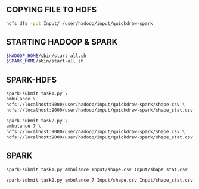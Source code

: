 ## COPYING FILE TO HDFS

```bash
hdfs dfs -put Input/ /user/hadoop/input/quickdraw-spark
```

## STARTING HADOOP & SPARK

```bash
$HADOOP_HOME/sbin/start-all.sh
$SPARK_HOME/sbin/start-all.sh 
```

## SPARK-HDFS

```bash
spark-submit task1.py \
ambulance \
hdfs://localhost:9000/user/hadoop/input/quickdraw-spark/shape.csv \
hdfs://localhost:9000/user/hadoop/input/quickdraw-spark/shape_stat.csv
```

```bash
spark-submit task2.py \
ambulance 7 \
hdfs://localhost:9000/user/hadoop/input/quickdraw-spark/shape.csv \
hdfs://localhost:9000/user/hadoop/input/quickdraw-spark/shape_stat.csv
```

## SPARK

```bash
spark-submit task1.py ambulance Input/shape.csv Input/shape_stat.csv
```

```bash
spark-submit task2.py ambulance 7 Input/shape.csv Input/shape_stat.csv
```